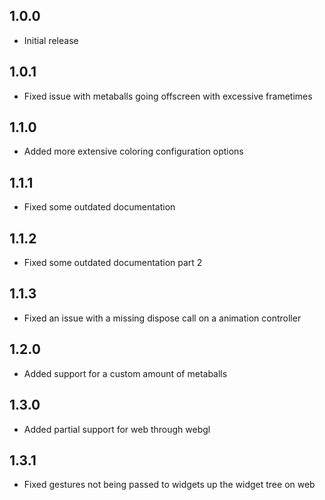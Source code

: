 ## 1.0.0

* Initial release

## 1.0.1

* Fixed issue with metaballs going offscreen with excessive frametimes 

## 1.1.0

* Added more extensive coloring configuration options

## 1.1.1

* Fixed some outdated documentation

## 1.1.2

* Fixed some outdated documentation part 2

## 1.1.3

* Fixed an issue with a missing dispose call on a animation controller

## 1.2.0

* Added support for a custom amount of metaballs

## 1.3.0

* Added partial support for web through webgl

## 1.3.1

* Fixed gestures not being passed to widgets up the widget tree on web